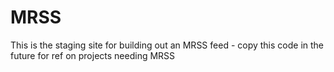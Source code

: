 MRSS
====

This is the staging site for building out an MRSS feed - copy this code in the future for ref on projects needing MRSS